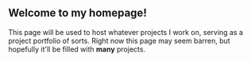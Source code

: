 ## Welcome to my homepage!

This page will be used to host whatever projects I work on, serving as a project portfolio of sorts. Right now this page may seem barren, but hopefully it'll be filled with **many** projects.
